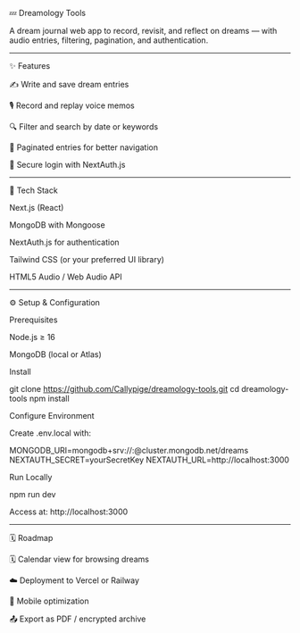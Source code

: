 💤 Dreamology Tools

A dream journal web app to record, revisit, and reflect on dreams — with audio entries, filtering, pagination, and authentication.


---

✨ Features

✍️ Write and save dream entries

🎙️ Record and replay voice memos

🔍 Filter and search by date or keywords

📄 Paginated entries for better navigation

🔐 Secure login with NextAuth.js



---

🧰 Tech Stack

Next.js (React)

MongoDB with Mongoose

NextAuth.js for authentication

Tailwind CSS (or your preferred UI library)

HTML5 Audio / Web Audio API



---

⚙️ Setup & Configuration

Prerequisites

Node.js ≥ 16

MongoDB (local or Atlas)


Install

git clone https://github.com/Callypige/dreamology-tools.git
cd dreamology-tools
npm install

Configure Environment

Create .env.local with:

MONGODB_URI=mongodb+srv://<username>:<password>@cluster.mongodb.net/dreams
NEXTAUTH_SECRET=yourSecretKey
NEXTAUTH_URL=http://localhost:3000

Run Locally

npm run dev

Access at: http://localhost:3000


---

🗓️ Roadmap

🗓 Calendar view for browsing dreams

☁️ Deployment to Vercel or Railway

📱 Mobile optimization

📤 Export as PDF / encrypted archive
